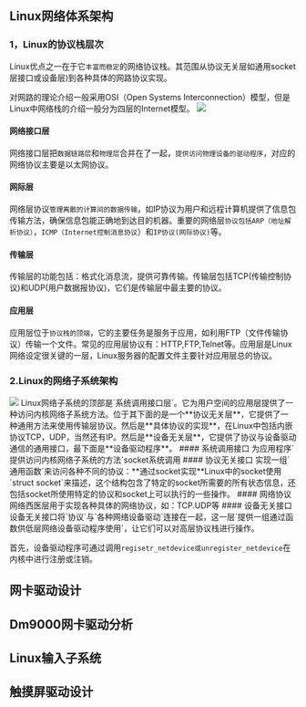 ## Linux网络体系架构
### 1，Linux的协议栈层次
Linux优点之一在于它`丰富而稳定`的网络协议栈。其范围从协议无关层如通用socket层接口或设备层)到各种具体的网路协议实现。

对网路的理论介绍一般采用OSI（Open Systems Interconnection）模型，但是Linux中网络栈的介绍一般分为四层的Internet模型。
<image src="./image/05-01.png"/>
#### 网络接口层
网络接口层把`数据链路层`和`物理层`合并在了一起，`提供访问物理设备的驱动程序`，对应的网络协议主要是以太网协议。

#### 网际层
网络层协议`管理离散的计算间的数据传输`，如IP协议为用户和远程计算机提供了信息包传输方法，确保信息包能正确地到达目的机器。重要的网络层`协议包括ARP（地址解析协议）`，`ICMP（Internet控制消息协议`）和`IP协议(网际协议)`等。

#### 传输层
传输层的功能包括：格式化消息流，提供可靠传输。传输层包括TCP(传输控制协议)和UDP(用户数据报协议)，它们是传输层中最主要的协议。

#### 应用层
应用层位于`协议栈的顶端`，它的主要任务是服务于应用，如利用FTP（文件传输协议）传输一个文件。常见的应用层协议有：HTTP,FTP,Telnet等。应用层是Linux网络设定很关键的一层，Linux服务器的配置文件主要针对应用层总的协议。
### 2.Linux的网络子系统架构
<image src="./image/05-02.jpg"/>
Linux网络子系统的顶部是`系统调用接口层`。它为用户空间的应用层提供了一种访问内核网络子系统方法。位于其下面的是一个**协议无关层**，它提供了一种通用方法来使用传输层协议。然后是**具体协议的实现**，在Linux中包括内嵌协议TCP，UDP，当然还有IP。然后是**设备无关层**，它提供了协议与设备驱动通信的通用接口，最下面是**设备驱动程序**。
#### 系统调用接口
为应用程序`提供访问内核网络子系统的方法`socket系统调用
#### 协议无关接口
实现一组`通用函数`来访问各种不同的协议：**通过socket实现**Linux中的socket使用`struct socket`来描述，这个结构包含了特定的socket所需要的所有状态信息，还包括socket所使用特定的协议和socket上可以执行的一些操作。
#### 网络协议
网络西医层用于实现各种具体的网络协议，如：TCP.UDP等
#### 设备无关接口
设备无关接口将`协议`与`各种网络设备驱动`连接在一起，这一层`提供一组通过函数供低层网络设备驱动程序使用`，让它们可以对高层协议栈进行操作。

首先，设备驱动程序可通过调用`regisetr_netdevice或unregister_netdevice`在内核中进行注册或注销。
## 网卡驱动设计
## Dm9000网卡驱动分析
## Linux输入子系统
## 触摸屏驱动设计
